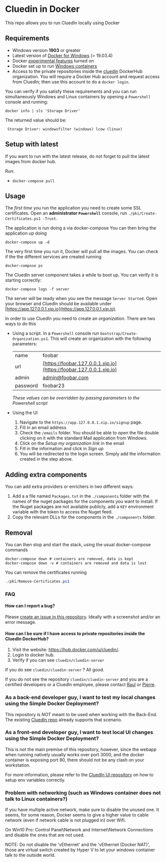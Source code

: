 # Cluedin in Docker

This repo allows you to run CluedIn locally using Docker

## Requirements

- Windows version **1903** or greater
- Latest version of [Docker for Windows](https://store.docker.com/editions/community/docker-ce-desktop-windows) (> 19.03.4)
- Docker [experimental features](https://docs.docker.com/docker-for-windows/#daemon) turned on 
- Docker set up to run [Windows containers](https://docs.docker.com/docker-for-windows/#switch-between-windows-and-linux-containers)
- Access to the private repositories inside the  [cluedin](https://hub.docker.com/u/cluedin/) DockerHub organization. You will require a Docker Hub account and request access from CluedIn; then use this account to do a ```docker login```.

You can verify if you satisfy these requirements and you can run simultaneously Windows and Linux containers by opening a `Powershell` console and running:
```
docker info | sls 'Storage Driver'
```

The returned value should be:
```
 Storage Driver: windowsfilter (windows) lcow (linux)
```


## Setup with latest

If you want to run with the latest release, do not forget to pull the latest images from docker hub.

Run:

- `docker-compose pull`

## Usage

The *first time* you run the application you need to create some SSL certificates. Open an **administrator `Powershell`** console, run ```./pki/Create-Certificates.ps1 -Trust```.

The application is run doing a via docker-compose You can then bring the application up doing

```
docker-compose up -d
```

The very first time you run it, Docker will pull all the images. You can check if the the different services are created running

```
docker-compose ps
```

The CluedIn server component takes a while to boot up. You can verify it is starting correctly:
```
docker-compose logs -f server
```

The server will be ready when you see the message `Server Started`. Open your browser and CluedIn should be available under [https://app.127.0.0.1.xip.io](https://app.127.0.0.1.xip.io).

In order to use CluedIn you need to create an *organization*. There are two ways to do this

- Using a script. In a `Powershell` console run `bootstrap/Create-Organization.ps1`. This will create an organization with the following parameters:

    |          |        |   
    |----------|--------|
    | name     | foobar |
    | url      | [https://foobar.127.0.0.1.xip.io](https://foobar.127.0.0.1.xip.io) |
    | admin    | admin@foobar.com |
    | password | foobar23 |

    *These values can be overridden by passing parameters to the Powershell script*

- Using the UI
    1. Navigate to the `https://app.127.0.0.1.xip.io/signup` page.
    1. Fill in an email address
    1. Check the `/emails` folder. You should be able to open the file double clicking on it with the standard Mail application from Windows.
    1. Click on the *Setup my organization link* in the email
    1. Fill in the information and click in *Sign up*
    1. You will be redirected to the login screen. Simply add the information created in the step above.

## Adding extra components

You can add extra providers or enrichers in two different ways:

1. Add a a file named `Packages.txt` in the `./components` folder with the names of the nuget packages for the components you want to install. If the Nuget packages are not available publicly, add a `KEY` environment variable with the token to access the Nuget feed.
1. Copy the relevant DLLs for the components in the `./components` folder.

## Removal

You can then stop and start the stack, using the usual docker-compose commands

```
docker-compose down # containers are removed, data is kept 
docker-compose down -v # containers are removed and data is lost
```

You can remove the certificates running

```powershell
./pki/Remove-Certificates.ps1
```

### FAQ

#### How can I report a bug?

Please [create an issue in this repository](https://github.com/CluedIn-io/Simple-Docker-Deployment/issues/new). Ideally with a screenshot and/or an error message.

#### How can I be sure if I have access to private repositories inside the CluedIn DockerHub?

1. Visit the website: https://hub.docker.com/u/cluedin/.
2. Login to docker hub.
3. Verify if you can see `cluedin/cluedin-server`

If you do see  `cluedin/cluedin-server` ? All good.

If you do not see the repository `cluedin/cluedin-server` and you are a certified developers or a CluedIn employee, please contact [Raul](mailto:rjz@cluedin.net) or [Pierre](mailto:pid@cluedin.net).

### As a back-end developer guy, I want to test my local changes using the Simple Docker Deployment?

This repository is *NOT* meant to be used when working with the Back-End. The existing [CluedIn repo](https://github.com/CluedIn-io/CluedIn) already supports that scenario.

### As a front-end developer guy, I want to test local UI changes using the Simple Docker Deployment?

This is not the main premise of this repository, however, since the webapp when running natively usually works over port 3000, and the docker container is exposing port 80, there should not be any clash on your workstation.

For more information, please refer to the [CluedIn UI repository](https://github.com/CluedIn-io/CluedIn.Widget) on how to setup env variables correctly.

### Problem with networking (such as Windows container does not talk to Linux containers?)

If you have multiple active network, make sure to disable the unused one. It seems, for some reason, Docker seems to give a higher value to cable network (even if network cable is not plugged in) over Wifi.

On Win10 Pro: Control Panel\Network and Internet\Network Connections and disable the ones that are not used.

NOTE: Do not disable the 'vEthernet' and the 'vEthernet (Docker NAT)', those are virtual switch created by Hyper V to let your windows container talk to the outside world.
